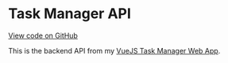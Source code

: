 Task Manager API
================

[View code on GitHub](https://github.com/neilrussell6/laravel5-task-manager-api)

This is the backend API from my [VueJS Task Manager Web App](/task-manager).
